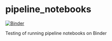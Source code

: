 # pipeline_notebooks

[![Binder](http://mybinder.org/badge.svg)](http://mybinder.org:/repo/paddykavanagh/pipeline_notebooks)

Testing of running pipeline notebooks on Binder
